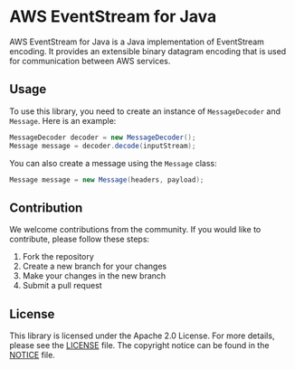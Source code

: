 # AWS EventStream for Java

AWS EventStream for Java is a Java implementation of EventStream encoding. It provides an extensible binary datagram encoding that is used for communication between AWS services.

## Usage

To use this library, you need to create an instance of `MessageDecoder` and `Message`. Here is an example:

```java
MessageDecoder decoder = new MessageDecoder();
Message message = decoder.decode(inputStream);
```

You can also create a message using the `Message` class:

```java
Message message = new Message(headers, payload);
```

## Contribution

We welcome contributions from the community. If you would like to contribute, please follow these steps:

1. Fork the repository
2. Create a new branch for your changes
3. Make your changes in the new branch
4. Submit a pull request

## License

This library is licensed under the Apache 2.0 License. For more details, please see the [LICENSE](LICENSE) file. The copyright notice can be found in the [NOTICE](NOTICE) file.
